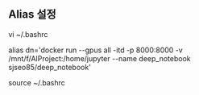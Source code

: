 ## Alias 설정

vi ~/.bashrc

alias dn='docker run --gpus all -itd -p 8000:8000 -v /mnt/f/AIProject:/home/jupyter --name deep_notebook sjseo85/deep_notebook'

source ~/.bashrc
